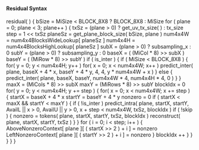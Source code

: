 #### Residual Syntax

<div class="syntax">
residual( ) {
    bSize = MiSize < BLOCK_8X8 ? BLOCK_8X8 : MiSize
        for ( plane = 0; plane < 3; plane++ ) {
            txSz = (plane > 0) ? get_uv_tx_size( ) : tx_size
            step = 1 << txSz
            planeSz = get_plane_block_size( bSize, plane )
            num4x4W = num4x4BlocksWideLookup[ planeSz ]
            num4x4H = num4x4BlocksHighLookup[ planeSz ]
            subX = (plane > 0) ? subsampling_x : 0
            subY = (plane > 0) ? subsampling_y : 0
            baseX = ( (MiCol * 8) >> subX )
            baseY = ( (MiRow * 8) >> subY )
            if ( is_inter ) {
                if ( MiSize < BLOCK_8X8 ) {
                    for( y = 0; y < num4x4H; y++ )
                        for( x = 0; x < num4x4W; x++ )
                            predict_inter( plane, baseX + 4 * x,
                                           baseY + 4 * y, 4, 4,
                                           y * num4x4W + x )
                } else {
                    predict_inter( plane, baseX, baseY,
                                   num4x4W * 4, num4x4H * 4, 0 )
                }
            }
            maxX = (MiCols * 8) >> subX
            maxY = (MiRows * 8) >> subY
            blockIdx = 0
            for( y = 0; y < num4x4H; y += step ) {
                for( x = 0; x < num4x4W; x += step ) {
                    startX = baseX + 4 * x
                    startY = baseY + 4 * y
                    nonzero = 0
                    if ( startX < maxX && startY < maxY ) {
                        if ( !is_inter )
                            predict_intra( plane, startX, startY,
                                           AvailL || x > 0,
                                           AvailU || y > 0,
                                           x + step < num4x4W,
                                           txSz, blockIdx )
                        if ( !skip ) {
                            nonzero = tokens( plane, startX, startY,
                                              txSz, blockIdx )
                            reconstruct( plane, startX, startY, txSz )
                        }
                    }
                    for ( i = 0; i < step; i++ ) {
                        AboveNonzeroContext[ plane ][ ( startX >> 2 ) + i ] =
                        nonzero
                        LeftNonzeroContext[ plane ][ ( startY >> 2 ) + i ] =
                        nonzero
                    }
                    blockIdx ++
                }
            }
        }
    }
}
</div>

